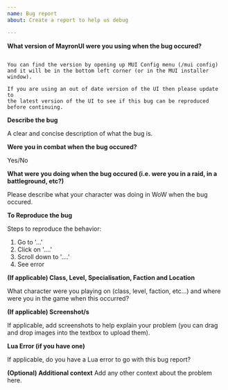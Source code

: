 ```yaml
---
name: Bug report
about: Create a report to help us debug

---
```


**What version of MayronUI were you using when the bug occured?**

```

You can find the version by opening up MUI Config menu (/mui config) 
and it will be in the bottom left corner (or in the MUI installer window).

If you are using an out of date version of the UI then please update to 
the latest version of the UI to see if this bug can be reproduced before continuing.

```

**Describe the bug**

A clear and concise description of what the bug is.

**Were you in combat when the bug occured?**

Yes/No

**What were you doing when the bug occured (i.e. were you in a raid, in a battleground, etc?)**

Please describe what your character was doing in WoW when the bug occured.

**To Reproduce the bug**

Steps to reproduce the behavior:
1. Go to '...'
2. Click on '....'
3. Scroll down to '....'
4. See error

**(If applicable) Class, Level, Specialisation, Faction and Location**

What character were you playing on (class, level, faction, etc...) and where were you in the game when this occurred?

**(If applicable) Screenshot/s**

If applicable, add screenshots to help explain your problem (you can drag and drop images into the textbox to upload them).

**Lua Error (if you have one)**

If applicable, do you have a Lua error to go with this bug report?

**(Optional) Additional context**
Add any other context about the problem here.

